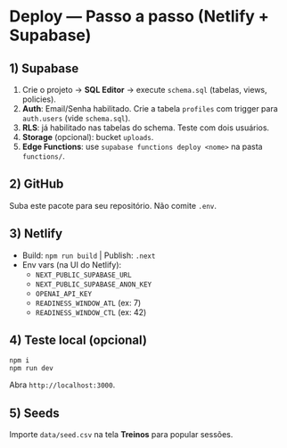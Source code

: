 # Deploy — Passo a passo (Netlify + Supabase)

## 1) Supabase
1. Crie o projeto → **SQL Editor** → execute `schema.sql` (tabelas, views, policies).
2. **Auth**: Email/Senha habilitado. Crie a tabela `profiles` com trigger para `auth.users` (vide `schema.sql`).
3. **RLS**: já habilitado nas tabelas do schema. Teste com dois usuários.
4. **Storage** (opcional): bucket `uploads`.
5. **Edge Functions**: use `supabase functions deploy <nome>` na pasta `functions/`.

## 2) GitHub
Suba este pacote para seu repositório. Não comite `.env`.

## 3) Netlify
- Build: `npm run build`  |  Publish: `.next`
- Env vars (na UI do Netlify):
  - `NEXT_PUBLIC_SUPABASE_URL`
  - `NEXT_PUBLIC_SUPABASE_ANON_KEY`
  - `OPENAI_API_KEY`
  - `READINESS_WINDOW_ATL` (ex: 7)
  - `READINESS_WINDOW_CTL` (ex: 42)

## 4) Teste local (opcional)
```
npm i
npm run dev
```
Abra `http://localhost:3000`.

## 5) Seeds
Importe `data/seed.csv` na tela **Treinos** para popular sessões.

